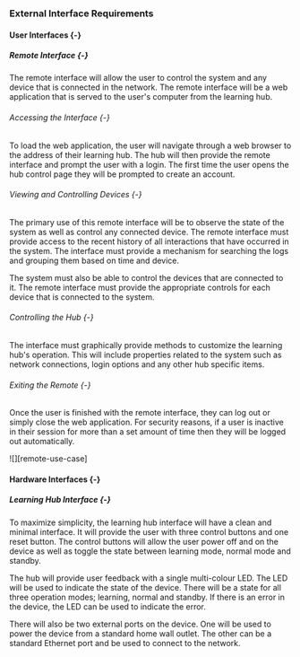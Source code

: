 ### External Interface Requirements

#### User Interfaces {-}

##### Remote Interface {-}

The remote interface will allow the user to control the system and any device that is connected in
the network. The remote interface will be a web application that is served to the user's computer
from the learning hub.

###### Accessing the Interface {-}

To load the web application, the user will navigate through a web browser to the address of their
learning hub. The hub will then provide the remote interface and prompt the user with a login. The
first time the user opens the hub control page they will be prompted to create an account.

###### Viewing and Controlling Devices {-}

The primary use of this remote interface will be to observe the state of the system as well as
control any connected device. The remote interface must provide access to the recent history of all
interactions that have occurred in the system. The interface must provide a mechanism for searching
the logs and grouping them based on time and device.

The system must also be able to control the devices that are connected to it. The remote interface
must provide the appropriate controls for each device that is connected to the system.

###### Controlling the Hub {-}

The interface must graphically provide methods to customize the learning hub's operation. This will
include properties related to the system such as network connections, login options and any other
hub specific items.

###### Exiting the Remote {-}

Once the user is finished with the remote interface, they can log out or simply close the web
application. For security reasons, if a user is inactive in their session for more than a set amount
of time then they will be logged out automatically.

![][remote-use-case]

#### Hardware Interfaces {-}

##### Learning Hub Interface {-}

To maximize simplicity, the learning hub interface will have a clean and minimal interface. It will
provide the user with three control buttons and one reset button. The control buttons will allow the
user power off and on the device as well as toggle the state between learning mode, normal mode
and standby.

The hub will provide user feedback with a single multi-colour LED. The LED will be used to indicate
the state of the device. There will be a state for all three operation modes; learning, normal and
standby. If there is an error in the device, the LED can be used to indicate the error.

There will also be two external ports on the device. One will be used to power the device from a
standard home wall outlet. The other can be a standard Ethernet port and be used to connect to the
network.


